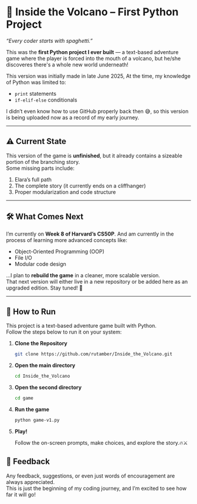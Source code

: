 # 🌋 Inside the Volcano – First Python Project
*“Every coder starts with spaghetti.”*

This was the **first Python project I ever built** — a text-based adventure game where the player is forced into the mouth of a volcano, but he/she discoveres there's a whole new world underneath! 

This version was initially made in late June 2025,
At the time, my knowledge of Python was limited to:
- `print` statements  
- `if-elif-else` conditionals  

I didn’t even know how to use GitHub properly back then 😅, so this version is being uploaded now as a record of my early journey.  

---

## ⚠️ Current State
This version of the game is **unfinished**, but it already contains a sizeable portion of the branching story.  
Some missing parts include:
1. Elara’s full path  
2. The complete story (it currently ends on a cliffhanger)  
3. Proper modularization and code structure  

---

## 🛠️ What Comes Next
I’m currently on **Week 8 of Harvard’s CS50P**. And am currently in the process of learning more advanced concepts like:
- Object-Oriented Programming (OOP)  
- File I/O  
- Modular code design  

…I plan to **rebuild the game** in a cleaner, more scalable version.  
That next version will either live in a new repository or be added here as an upgraded edition. Stay tuned! 🚀  

---
## 🚀 How to Run

This project is a text-based adventure game built with Python.  
Follow the steps below to run it on your system:

1. **Clone the Repository**
   ```bash
   git clone https://github.com/rutamber/Inside_the_Volcano.git
2. **Open the main directory**
    ```bash
    cd Inside_the_Volcano
3. **Open the second directory**
    ```bash
    cd game    
4. **Run the game**
    ```bash
    python game-v1.py
5. **Play!**
   
    Follow the on-screen prompts, make choices, and explore the story.🔥⚔️

## 🙌 Feedback
Any feedback, suggestions, or even just words of encouragement are always appreciated.  
This is just the beginning of my coding journey, and I’m excited to see how far it will go!  
